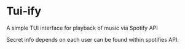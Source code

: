 # Tui-ify
A simple TUI interface for playback of music via Spotify API

Secret info depends on each user can be found within spotifies API.
